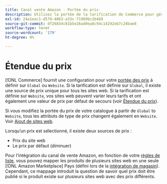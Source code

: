 ```yaml
---
title: Canal vente Amazon - Portée du prix
description: Utilisez la portée de la tarification de Commerce pour gérer les tarifs en fonction de plusieurs sites web ou à l’échelle mondiale.
exl-id: 24a1eac1-d579-4063-a33c-71969bc2b4b9
source-git-commit: df26834c81b5e26ad0ea8c94c14292eb7c24bae8
workflow-type: tm+mt
source-wordcount: '179'
ht-degree: 0%

---
```


# Étendue du prix

[!DNL Commerce] fournit une configuration pour votre [portée des prix](https://experienceleague.adobe.com/docs/commerce-admin/config/catalog/catalog.html#price) à définir sur `Global` ou `Website`. Si la tarification est définie sur `Global`, il existe une source de prix unique pour tous les sites web. Si la tarification est définie sur `Website`, vos sites web peuvent varier leurs tarifs et ont également une valeur de prix par défaut de secours (voir [Étendue du prix](https://experienceleague.adobe.com/docs/commerce-admin/catalog/products/pricing/catalog-price-scope.html)).

Si vous modifiez la portée du prix de votre catalogue à partir de `Global` to `Website`, tous les attributs de type de prix changent également en `Website`. Voir [Ajout de sites web](https://experienceleague.adobe.com/docs/commerce-admin/stores-sales/site-store/stores.html#add-websites).

Lorsqu’un prix est sélectionné, il existe deux sources de prix :

- Prix du site web
- Le prix par défaut (diminuer)

Pour l’intégration du canal de vente Amazon, en fonction de votre [règles de liste](./listing-rules.md), vous pouvez mapper les produits de plusieurs sites web en une seule [!DNL Amazon Marketplace] Pays (défini lors de la [intégration de magasin](./store-integration.md)). Cependant, ce mappage introduit la question de savoir quel prix doit être publié si le produit existe sur plusieurs sites web avec des prix différents.

